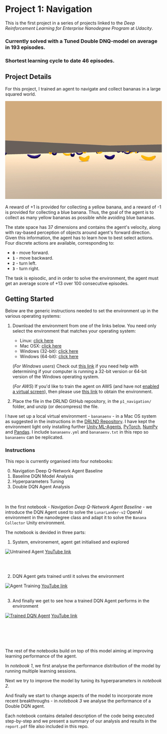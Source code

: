 [//]: # (Image References)

[image1]: https://github.com/brongix/Udacity/blob/master/Deep%20Reinforcement%20Learning%20for%20Enterprise/Project%20Navigation/Untrained%20Agent.gif "Untrained Agent"
[image2]: https://github.com/brongix/Udacity/blob/master/Deep%20Reinforcement%20Learning%20for%20Enterprise/Project%20Navigation/Agent%20Training.gif "Agent Training"
[image3]: https://github.com/brongix/Udacity/blob/master/Deep%20Reinforcement%20Learning%20for%20Enterprise/Project%20Navigation/Trained%20DQN%20Agent.gif "Trained Agent"

# Project 1: Navigation

This is the first project in a series of projects linked to the *Deep Reinforcement Learning for Enterprise Nanodegree Program* at *Udacity*.

### Currently solved with a Tuned Double DNQ-model on average in **193 episodes**.
### Shortest learning cycle to date **46 episodes**.


## Project Details

For this project, I trained an agent to navigate and collect bananas in a large squared world. 

![Trained Agent][image3]


A reward of +1 is provided for collecting a yellow banana, and a reward of -1 is provided for collecting a blue banana.  Thus, the goal of the agent is to collect as many yellow bananas as possible while avoiding blue bananas.  

The state space has 37 dimensions and contains the agent's velocity, along with ray-based perception of objects around agent's forward direction.  Given this information, the agent has to learn how to best select actions.  Four discrete actions are available, corresponding to:
- **`0`** - move forward.
- **`1`** - move backward.
- **`2`** - turn left.
- **`3`** - turn right.

The task is episodic, and in order to solve the environment, the agent must get an average score of +13 over 100 consecutive episodes.

## Getting Started

Below are the generic instructions needed to set the environment up in the various operating systems: 
1. Download the environment from one of the links below.  You need only select the environment that matches your operating system:
    - Linux: [click here](https://s3-us-west-1.amazonaws.com/udacity-drlnd/P1/Banana/Banana_Linux.zip)
    - Mac OSX: [click here](https://s3-us-west-1.amazonaws.com/udacity-drlnd/P1/Banana/Banana.app.zip)
    - Windows (32-bit): [click here](https://s3-us-west-1.amazonaws.com/udacity-drlnd/P1/Banana/Banana_Windows_x86.zip)
    - Windows (64-bit): [click here](https://s3-us-west-1.amazonaws.com/udacity-drlnd/P1/Banana/Banana_Windows_x86_64.zip)
    
    (_For Windows users_) Check out [this link](https://support.microsoft.com/en-us/help/827218/how-to-determine-whether-a-computer-is-running-a-32-bit-version-or-64) if you need help with determining if your computer is running a 32-bit version or 64-bit version of the Windows operating system.

    (_For AWS_) If you'd like to train the agent on AWS (and have not [enabled a virtual screen](https://github.com/Unity-Technologies/ml-agents/blob/master/docs/Training-on-Amazon-Web-Service.md)), then please use [this link](https://s3-us-west-1.amazonaws.com/udacity-drlnd/P1/Banana/Banana_Linux_NoVis.zip) to obtain the environment.

2. Place the file in the DRLND GitHub repository, in the `p1_navigation/` folder, and unzip (or decompress) the file. 


I have set up a local virtual environment - `bananaenv` - in a Mac OS system as suggested in the instructions in the [DRLND Repository](https://github.com/udacity/deep-reinforcement-learning#dependencies). I have kept the environment light only installing further [Unity ML-Agents](https://github.com/Unity-Technologies/ml-agents/blob/master/docs/Installation.md), [PyTorch](https://pytorch.org/), [NumPy](http://www.numpy.org/) and [Pandas](https://pandas.pydata.org/). I include `bananaenv.yml` and `bananaenv.txt` in this repo so `bananaenv` can be replicated.




### Instructions

This repo is currently organised into four notebooks:

0. Navigation Deep Q-Network Agent Baseline
1. Baseline DQN Model Analysis
2. Hyperparameters Tuning
3. Double DQN Agent Analysis

<br/><br/>
In the first notebook - *Navigation Deep Q-Network Agent Baseline* - we introduce the DQN Agent used to solve the `LunarLander-v2` OpenAI environment in the nanodegree class and adapt it to solve the `Banana Collector` Unity environment.

The notebook is devided in three parts:

1. System, environement, agent get initialised and explored 


![Untrained Agent][image1]
[YouTube link](https://www.youtube.com/embed/KaF6uVCsZ0Y?controls=0)

 <br/><br/> 
  

2. DQN Agent gets trained until it solves the environment


![Agent Training][image2]
[YouTube link](https://www.youtube-nocookie.com/embed/4oqYECDkCBc?controls=0)
<br/><br/>

3. And finally we get to see how a trained DQN Agent performs in the environment


[![Trained DQN Agent](https://img.youtube.com/vi/VlgFuyv_-9c/hqdefault.jpg)](https://www.youtube.com/embed/VlgFuyv_-9c?controls=0)
[YouTube link](https://www.youtube.com/embed/VlgFuyv_-9c?controls=0)

<br/><br/>
<br/><br/>

The rest of the notebooks build on top of this model aiming at improving learning performance of the agent.

In *notebook 1*, we first analyse the performance distribution of the model by running multiple learning sessions.

Next we try to improve the model by tuning its hyperparameters in *notebook 2*.

And finally we start to change aspects of the model to incorporate more recent breakthroughs - in *notebook 3* we analyse the performance of a Double DQN agent.

Each notebook contains detailed description of the code being executed step-by-step and we present a summary of our analysis and results in the `report.pdf` file also included in this repo.
